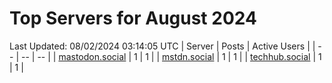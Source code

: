 # Top Servers for August 2024
Last Updated: 08/02/2024 03:14:05 UTC
| Server | Posts | Active Users |
| -- | -- | -- |
| [mastodon.social](https://mastodon.social/tags/PowerShell) | 1 | 1 |
| [mstdn.social](https://mstdn.social/tags/PowerShell) | 1 | 1 |
| [techhub.social](https://techhub.social/tags/PowerShell) | 1 | 1 |
